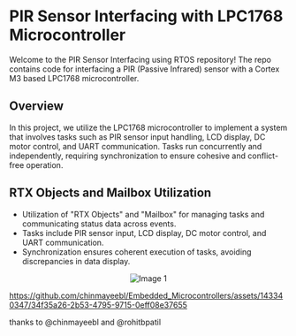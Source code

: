 # PIR Sensor Interfacing with LPC1768 Microcontroller

Welcome to the PIR Sensor Interfacing using RTOS repository! The repo contains code for interfacing a PIR (Passive Infrared) sensor with a Cortex M3 based LPC1768 microcontroller.

## Overview

In this project, we utilize the LPC1768 microcontroller to implement a system that involves tasks such as PIR sensor input handling, LCD display, DC motor control, and UART communication. Tasks run concurrently and independently, requiring synchronization to ensure cohesive and conflict-free operation.

## RTX Objects and Mailbox Utilization

- Utilization of "RTX Objects" and "Mailbox" for managing tasks and communicating status data across events.
- Tasks include PIR sensor input, LCD display, DC motor control, and UART communication.
- Synchronization ensures coherent execution of tasks, avoiding discrepancies in data display.

<p align="center">
  <img src="pir_project_fdb.png" alt="Image 1"/>
</p>

https://github.com/chinmayeebl/Embedded_Microcontrollers/assets/143340347/34f35a26-2b53-4795-9715-0eff08e37655

thanks to @chinmayeebl and @rohitbpatil
